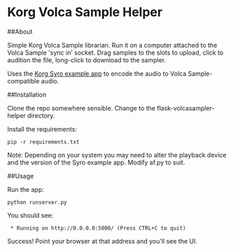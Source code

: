 # Korg Volca Sample Helper

##About

Simple Korg Volca Sample librarian. Run it on a computer attached to the Volca Sample 'sync in' socket. Drag samples to the slots to upload, click to audition the file, long-click to download to the sampler.

Uses the [Korg Syro example app](http://korginc.github.io/volcasample/) to encode the audio to Volca Sample-compatible audio.

##Installation

Clone the repo somewhere sensible. Change to the flask-volcasampler-helper directory.

Install the requirements:
```
pip -r requirements.txt
```

Note: Depending on your system you may need to alter the playback device and the version of the Syro example app. Modify af.py to suit.

##Usage

Run the app:
```
python runserver.py
```

You should see:
```
 * Running on http://0.0.0.0:5000/ (Press CTRL+C to quit)
```

Success! Point your browser at that address and you'll see the UI.

